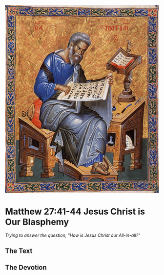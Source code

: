 <img class="intro-right" src="../images/art-matthew.jpg">

# Matthew 27:41-44 Jesus Christ is Our Blasphemy

*Trying to answer the question, "How is Jesus Christ our All-in-all?"*

## The Text

## The Devotion